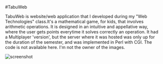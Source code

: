 #TabuWeb

  TabuWeb is website/web application that I developed during my "Web Technologies" class.It's a mathematical game, for kids, that involves arithmetic operations. It is designed in an intuitive and appellative way, where the user gets points everytime it solves correctly an operation.
It had a Multiplayer 'version', but the server where it was hosted was only up for the duration of the semester, and was implemented in Perl with CGI. The code is not available here. I'm not the owner of the images.

![screenshot](https://raw2.github.com/TiagoMarquesUP/TabuWeb/master/tabuWeb.png "Game Screenshot")
